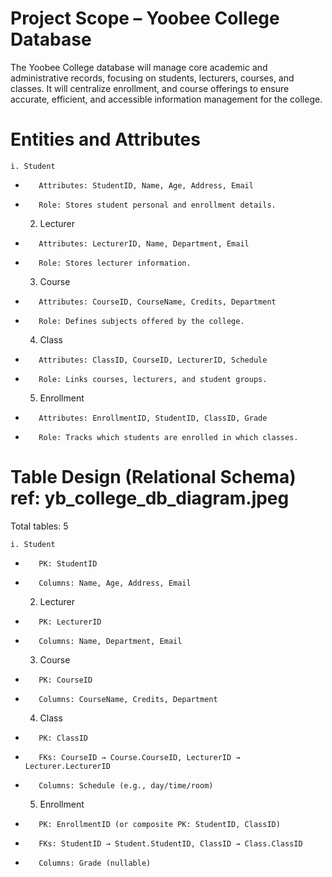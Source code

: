 # Project Scope – Yoobee College Database
The Yoobee College database will manage core academic and administrative records, focusing on students, lecturers, courses, and classes. It will centralize enrollment, and course offerings to ensure accurate, efficient, and accessible information management for the college.


# Entities and Attributes

    i. Student
-        Attributes: StudentID, Name, Age, Address, Email
-        Role: Stores student personal and enrollment details.

    2. Lecturer
-        Attributes: LecturerID, Name, Department, Email
-        Role: Stores lecturer information.

    3. Course
-        Attributes: CourseID, CourseName, Credits, Department
-        Role: Defines subjects offered by the college.

    4. Class
-        Attributes: ClassID, CourseID, LecturerID, Schedule
-        Role: Links courses, lecturers, and student groups.

    5. Enrollment
-        Attributes: EnrollmentID, StudentID, ClassID, Grade
-        Role: Tracks which students are enrolled in which classes.

# Table Design (Relational Schema) ref: yb_college_db_diagram.jpeg

Total tables: 5

    i. Student
-        PK: StudentID
-        Columns: Name, Age, Address, Email

    2. Lecturer
-        PK: LecturerID
-        Columns: Name, Department, Email

    3. Course
-        PK: CourseID
-        Columns: CourseName, Credits, Department

    4. Class
-        PK: ClassID
-        FKs: CourseID → Course.CourseID, LecturerID → Lecturer.LecturerID
-        Columns: Schedule (e.g., day/time/room)

    5. Enrollment
-        PK: EnrollmentID (or composite PK: StudentID, ClassID)
-        FKs: StudentID → Student.StudentID, ClassID → Class.ClassID
-        Columns: Grade (nullable)
